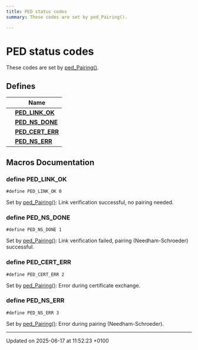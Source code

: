 ```yaml
---
title: PED status codes
summary: These codes are set by ped_Pairing(). 

---
```


# PED status codes

These codes are set by [ped_Pairing()](). 

## Defines

|                | Name           |
| -------------- | -------------- |
|  | **[PED_LINK_OK](group___p_e_d___s_t_a_t_u_s___c_o_d_e_s.md#define-ped-link-ok)**  |
|  | **[PED_NS_DONE](group___p_e_d___s_t_a_t_u_s___c_o_d_e_s.md#define-ped-ns-done)**  |
|  | **[PED_CERT_ERR](group___p_e_d___s_t_a_t_u_s___c_o_d_e_s.md#define-ped-cert-err)**  |
|  | **[PED_NS_ERR](group___p_e_d___s_t_a_t_u_s___c_o_d_e_s.md#define-ped-ns-err)**  |




## Macros Documentation

### define PED_LINK_OK

```
#define PED_LINK_OK 0
```


Set by [ped_Pairing()](tec_2export_2tec_2ped_8h.md#function-ped-pairing): Link verification successful, no pairing needed. 


### define PED_NS_DONE

```
#define PED_NS_DONE 1
```


Set by [ped_Pairing()](tec_2export_2tec_2ped_8h.md#function-ped-pairing): Link verification failed, pairing (Needham-Schroeder) successful. 


### define PED_CERT_ERR

```
#define PED_CERT_ERR 2
```


Set by [ped_Pairing()](tec_2export_2tec_2ped_8h.md#function-ped-pairing): Error during certificate exchange. 


### define PED_NS_ERR

```
#define PED_NS_ERR 3
```


Set by [ped_Pairing()](tec_2export_2tec_2ped_8h.md#function-ped-pairing): Error during pairing (Needham-Schroeder). 




-------------------------------

Updated on 2025-06-17 at 11:52:23 +0100